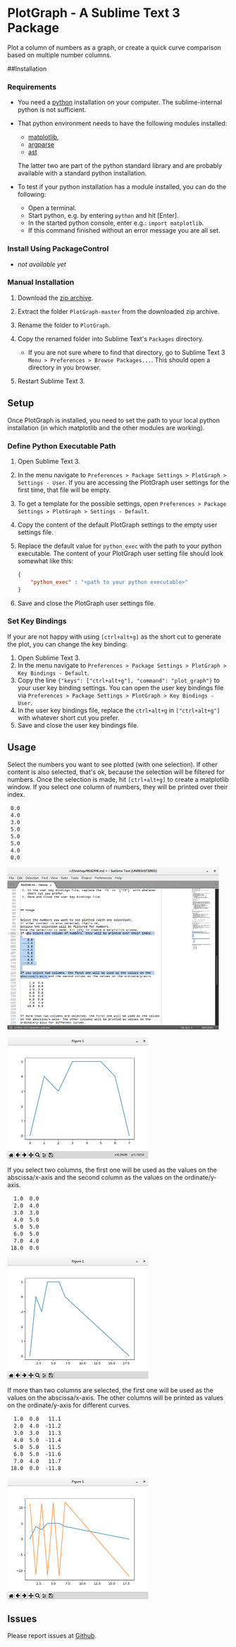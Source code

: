 PlotGraph - A Sublime Text 3 Package
====================================

Plot a column of numbers as a graph, or create a quick curve comparison 
based on multiple number columns.

##Installation

### Requirements

 -  You need a [python](https://www.python.org/downloads/release/python-360/) 
    installation on your computer. 
    The sublime-internal python is not sufficient.
 -  That python environment needs to have the following modules installed:
    -   [matplotlib](http://matplotlib.org/),
    -   [argparse](https://docs.python.org/3/library/argparse.html)
    -   [ast](https://docs.python.org/3/library/ast.html)  

    The latter two are part of the python standard library and are probably 
    available with a standard python installation.

 -  To test if your python installation has a module installed, 
     you can do the following:
    -   Open a terminal.
    -   Start python, e.g. by entering `python` and hit [Enter].
    -   In the started python console, enter e.g.: `import matplotlib`.
    -   If this command finished without an error message you are all set.

### Install Using PackageControl 

 -  *not available yet*

### Manual Installation

 1. Download the 
     [zip archive](https://github.com/tibsel/PlotGraph/archive/master.zip).
 1. Extract the folder `PlotGraph-master` from the downloaded zip archive.
 1. Rename the folder to `PlotGraph`.
 1. Copy the renamed folder into Sublime Text's `Packages` directory.
 
    -   If you are not sure where to find that directory, 
        go to Sublime Text 3 `Menu > Preferences > Browse Packages...`.
        This should open a directory in you browser. 
 1. Restart Sublime Text 3.


## Setup

Once PlotGraph is installed, you need to set the path to your local python 
installation (in which matplotlib and the other modules are working).

### Define Python Executable Path

 1. Open Sublime Text 3.
 1. In the menu navigate to 
     `Preferences > Package Settings > PlotGraph > Settings - User`.
     If you are accessing the PlotGraph user settings for the first time, 
     that file will be empty.
 1.    To get a template for the possible settings, open 
     `Preferences > Package Settings > PlotGraph > Settings - Default`.
 1. Copy the content of the default PlotGraph settings 
     to the empty user settings file.
 1. Replace the default value for `python_exec` with the path to your python 
     executable.
     The content of your PlotGraph user setting file should look 
    somewhat like this:  

    ```json
    {     
        "python_exec" : "<path to your python executable>"
    }
    ```

 1. Save and close the PlotGraph user settings file.

### Set Key Bindings

If your are not happy with using `[ctrl+alt+g]` as the short cut to 
generate the plot, you can change the key binding:

 1. Open Sublime Text 3.
 1. In the menu navigate to 
    `Preferences > Package Settings > PlotGraph > Key Bindings - Default`.
 1. Copy the line `{"keys": ["ctrl+alt+g"], "command": "plot_graph"}` to your 
    user key binding settings.
    You can open the user key bindings file via 
    `Preferences > Package Settings > PlotGraph > Key Bindings - User`.
 1. In the user key bindings file, replace the `ctrl+alt+g` in `["ctrl+alt+g"]` 
    with whatever short cut you prefer.
 1. Save and close the user key bindings file.


## Usage

Select the numbers you want to see plotted (with one selection). 
If other content is also selected, that's ok, 
because the selection will be filtered for numbers.
Once the selection is made, hit `[ctrl+alt+g]` to create a matplotlib window.
If you select one column of numbers, they will be printed over their index.
```
 0.0
 4.0
 3.0
 5.0
 5.0
 5.0
 4.0
 0.0 
```
![Selection](./doc/scrn_selection.png)  

![Plot one column](./doc/scrn_1col.png)


If you select two columns, the first one will be used as the values on the 
abscissa/x-axis and the second column as the values on the ordinate/y-axis.
```
  1.0  0.0 
  2.0  4.0 
  3.0  3.0 
  4.0  5.0 
  5.0  5.0 
  6.0  5.0 
  7.0  4.0 
 18.0  0.0 
```

![Plot two columns](./doc/scrn_2col.png)
    

If more than two columns are selected, the first one will be used as the values 
on the abscissa/x-axis. The other columns will be printed as values on the 
ordinate/y-axis for different curves.
```
  1.0  0.0   11.1
  2.0  4.0  -11.2
  3.0  3.0   11.3
  4.0  5.0  -11.4
  5.0  5.0   11.5
  6.0  5.0  -11.6
  7.0  4.0   11.7
 18.0  0.0  -11.8
```    

![Plot three columns](./doc/scrn_3col.png)


## Issues

Please report issues at [Github](https://github.com/tibsel/PlotGraph/issues).